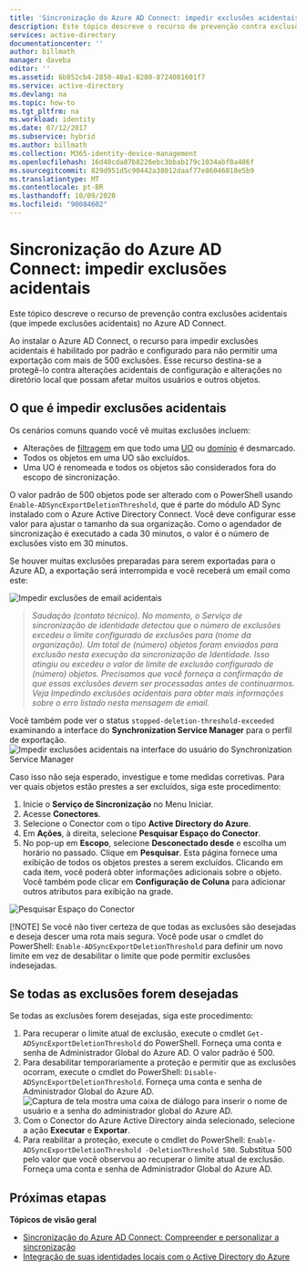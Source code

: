 ```yaml
---
title: 'Sincronização do Azure AD Connect: impedir exclusões acidentais | Microsoft Docs'
description: Este tópico descreve o recurso de prevenção contra exclusões acidentais (que impede exclusões acidentais) no Azure AD Connect.
services: active-directory
documentationcenter: ''
author: billmath
manager: daveba
editor: ''
ms.assetid: 6b852cb4-2850-40a1-8280-8724081601f7
ms.service: active-directory
ms.devlang: na
ms.topic: how-to
ms.tgt_pltfrm: na
ms.workload: identity
ms.date: 07/12/2017
ms.subservice: hybrid
ms.author: billmath
ms.collection: M365-identity-device-management
ms.openlocfilehash: 16d48cda87b8226ebc3bbab179c1034abf0a486f
ms.sourcegitcommit: 829d951d5c90442a38012daaf77e86046018e5b9
ms.translationtype: MT
ms.contentlocale: pt-BR
ms.lasthandoff: 10/09/2020
ms.locfileid: "90084602"
---
```

# <a name="azure-ad-connect-sync-prevent-accidental-deletes"></a>Sincronização do Azure AD Connect: impedir exclusões acidentais
Este tópico descreve o recurso de prevenção contra exclusões acidentais (que impede exclusões acidentais) no Azure AD Connect.

Ao instalar o Azure AD Connect, o recurso para impedir exclusões acidentais é habilitado por padrão e configurado para não permitir uma exportação com mais de 500 exclusões. Esse recurso destina-se a protegê-lo contra alterações acidentais de configuração e alterações no diretório local que possam afetar muitos usuários e outros objetos.

## <a name="what-is-prevent-accidental-deletes"></a>O que é impedir exclusões acidentais
Os cenários comuns quando você vê muitas exclusões incluem:

* Alterações de [filtragem](how-to-connect-sync-configure-filtering.md) em que todo uma [UO](how-to-connect-sync-configure-filtering.md#organizational-unitbased-filtering) ou [domínio](how-to-connect-sync-configure-filtering.md#domain-based-filtering) é desmarcado.
* Todos os objetos em uma UO são excluídos.
* Uma UO é renomeada e todos os objetos são considerados fora do escopo de sincronização.

O valor padrão de 500 objetos pode ser alterado com o PowerShell usando `Enable-ADSyncExportDeletionThreshold`, que é parte do módulo AD Sync instalado com o Azure Active Directory Connect. Você deve configurar esse valor para ajustar o tamanho da sua organização. Como o agendador de sincronização é executado a cada 30 minutos, o valor é o número de exclusões visto em 30 minutos.

Se houver muitas exclusões preparadas para serem exportadas para o Azure AD, a exportação será interrompida e você receberá um email como este:

![Impedir exclusões de email acidentais](./media/how-to-connect-sync-feature-prevent-accidental-deletes/email.png)

> *Saudação (contato técnico). No momento, o Serviço de sincronização de identidade detectou que o número de exclusões excedeu o limite configurado de exclusões para (nome da organização). Um total de (número) objetos foram enviados para exclusão nesta execução da sincronização de Identidade. Isso atingiu ou excedeu o valor de limite de exclusão configurado de (número) objetos. Precisamos que você forneça a confirmação de que essas exclusões devem ser processadas antes de continuarmos. Veja Impedindo exclusões acidentais para obter mais informações sobre o erro listado nesta mensagem de email.*
>
> 

Você também pode ver o status `stopped-deletion-threshold-exceeded` examinando a interface do **Synchronization Service Manager** para o perfil de exportação.
![Impedir exclusões acidentais na interface do usuário do Synchronization Service Manager](./media/how-to-connect-sync-feature-prevent-accidental-deletes/syncservicemanager.png)

Caso isso não seja esperado, investigue e tome medidas corretivas. Para ver quais objetos estão prestes a ser excluídos, siga este procedimento:

1. Inicie o **Serviço de Sincronização** no Menu Iniciar.
2. Acesse **Conectores**.
3. Selecione o Conector com o tipo **Active Directory do Azure**.
4. Em **Ações**, à direita, selecione **Pesquisar Espaço do Conector**.
5. No pop-up em **Escopo**, selecione **Desconectado desde** e escolha um horário no passado. Clique em **Pesquisar**. Esta página fornece uma exibição de todos os objetos prestes a serem excluídos. Clicando em cada item, você poderá obter informações adicionais sobre o objeto. Você também pode clicar em **Configuração de Coluna** para adicionar outros atributos para exibição na grade.

![Pesquisar Espaço do Conector](./media/how-to-connect-sync-feature-prevent-accidental-deletes/searchcs.png)

[!NOTE] Se você não tiver certeza de que todas as exclusões são desejadas e deseja descer uma rota mais segura. Você pode usar o cmdlet do PowerShell: `Enable-ADSyncExportDeletionThreshold` para definir um novo limite em vez de desabilitar o limite que pode permitir exclusões indesejadas. 

## <a name="if-all-deletes-are-desired"></a>Se todas as exclusões forem desejadas
Se todas as exclusões forem desejadas, siga este procedimento:

1. Para recuperar o limite atual de exclusão, execute o cmdlet `Get-ADSyncExportDeletionThreshold` do PowerShell. Forneça uma conta e senha de Administrador Global do Azure AD. O valor padrão é 500.
2. Para desabilitar temporariamente a proteção e permitir que as exclusões ocorram, execute o cmdlet do PowerShell: `Disable-ADSyncExportDeletionThreshold`. Forneça uma conta e senha de Administrador Global do Azure AD.
   ![Captura de tela mostra uma caixa de diálogo para inserir o nome de usuário e a senha do administrador global do Azure AD.](./media/how-to-connect-sync-feature-prevent-accidental-deletes/credentials.png)
3. Com o Conector do Azure Active Directory ainda selecionado, selecione a ação **Executar** e **Exportar**.
4. Para reabilitar a proteção, execute o cmdlet do PowerShell: `Enable-ADSyncExportDeletionThreshold -DeletionThreshold 500`. Substitua 500 pelo valor que você observou ao recuperar o limite atual de exclusão. Forneça uma conta e senha de Administrador Global do Azure AD.

## <a name="next-steps"></a>Próximas etapas
**Tópicos de visão geral**

* [Sincronização do Azure AD Connect: Compreender e personalizar a sincronização](how-to-connect-sync-whatis.md)
* [Integração de suas identidades locais com o Active Directory do Azure](whatis-hybrid-identity.md)
